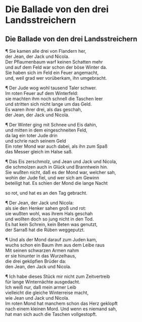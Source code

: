 # Die Ballade von den drei Landsstreichern

## Die Ballade  von den drei Landsstreichern

¶ Sie kamen alle drei von Flandern her,  
der Jean, der Jack und Nicola.  
Der Pflaumenbaum warf keinen Schatten mehr  
und auf dem Feld war schon der böse Winter da.  
Sie haben sich im Feld ein Feuer angemacht,  
und, weil grad wer vorüberkam, ihn umgebracht.

¶ Der Jude wog wohl tausend Taler schwer.  
Im roten Feuer auf dem Winterfeld:  
sie machten ihm noch schnell die Taschen leer  
und stritten sich nicht lange um das Geld.  
Es waren ihrer drei, als das geschah,  
der Jean, der Jack und Nicola.

¶ Der Winter ging mit Schnee und Eis dahin,  
und mitten in dem eingeschneiten Feld,  
da lag ein toter Jude drin  
und schrie nach seinem Geld  
Ein roter Mond war auch dabei, als ihn zum Spaß  
das Messer gleich im Halse saß.

¶ Das Eis zerschmolz, und Jean und Jack und Nicola,  
die schmolzen auch in Glück und Branntwein hin.  
Sie wußten nicht, daß es der Mond war, welcher sah,  
wohin der Jude fiel, und wer sich am Gewinn  
beteiligt hat. Es schien der Mond die lange Nacht

 so rot, und hat es an den Tag gebracht.

¶ Der Jean, der Jack und Nicola:  
als sie den Henker sahen groß und rot:  
sie wußten wohl, was ihrem Hals geschah  
und wollten doch so jung nicht in den Tod.  
Es hat kein Schrein, kein Beten was genutzt,  
der Sarraß hat die Rüben weggeputzt.

¶ Und als der Mond darauf zum Juden kam,  
wuchs schon ein Baum ihm aus dem Leibe raus  
Mit seinen schwarzen Armen nahm  
er sie hinunter in das Wurzelhaus,  
die drei geköpfien Brüder da:  
den Jean, den Jack und Nicola.

¶ Ich habe dieses Stück mir nicht zum Zeitvertreib  
für lange Winternächte ausgedacht.  
Ich weiß nur, daß mein armer Leib  
vielleicht die gleiche Winterreise macht,  
wie Jean und Jack und Nicola.  
Im roten Mond hat manchem schon das Herz geklopft  
nach einem kleinen Mord. Und wenn es niemand sah,  
hat man sich auch die Taschen vollgestopft.

